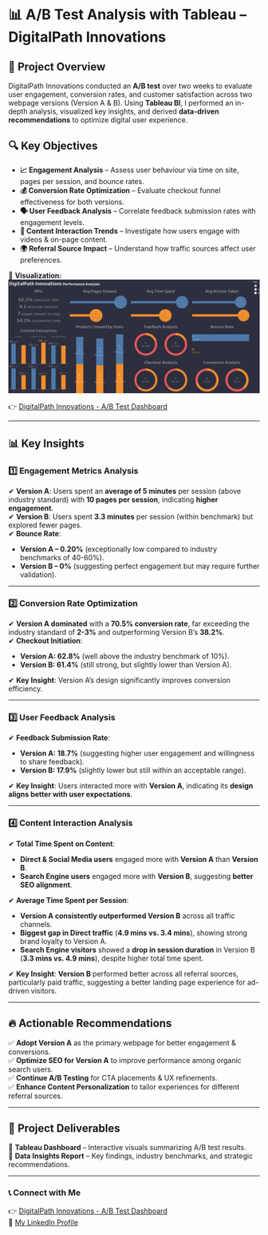 # 📊 A/B Test Analysis with Tableau – DigitalPath Innovations  

## 🚀 Project Overview  
DigitalPath Innovations conducted an **A/B test** over two weeks to evaluate user engagement, conversion rates, and customer satisfaction across two webpage versions (Version A & B). Using **Tableau BI**, I performed an in-depth analysis, visualized key insights, and derived **data-driven recommendations** to optimize digital user experience.  

## 🔍 Key Objectives  
- **📈 Engagement Analysis** – Assess user behaviour via time on site, pages per session, and bounce rates.  
- **💰 Conversion Rate Optimization** – Evaluate checkout funnel effectiveness for both versions.  
- **🗣️ User Feedback Analysis** – Correlate feedback submission rates with engagement levels.  
- **📑 Content Interaction Trends** – Investigate how users engage with videos & on-page content.  
- **🌍 Referral Source Impact** – Understand how traffic sources affect user preferences.  

📌 **Visualization:**  
![Dashboard Summary Screenshot](https://github.com/itsShinobi/DigitalPath_Innovations/blob/main/Screenshot%202025-03-03%20022425.png)  

👉 [DigitalPath Innovations - A/B Test Dashboard](https://public.tableau.com/views/DigitalInnovation_2/Dashboard1?:language=en-US&:sid=&:redirect=auth&:display_count=n&:origin=viz_share_link) 

---

## 📊 Key Insights  

### 1️⃣ Engagement Metrics Analysis  
✔ **Version A**: Users spent an **average of 5 minutes** per session (above industry standard) with **10 pages per session**, indicating **higher engagement**.  
✔ **Version B**: Users spent **3.3 minutes** per session (within benchmark) but explored fewer pages.  
✔ **Bounce Rate**:  
   - **Version A – 0.20%** (exceptionally low compared to industry benchmarks of 40-60%).  
   - **Version B – 0%** (suggesting perfect engagement but may require further validation).  



---

### 2️⃣ Conversion Rate Optimization  
✔ **Version A dominated** with a **70.5% conversion rate**, far exceeding the industry standard of **2-3%** and outperforming Version B’s **38.2%**.  
✔ **Checkout Initiation**:  
   - **Version A: 62.8%** (well above the industry benchmark of 10%).  
   - **Version B: 61.4%** (still strong, but slightly lower than Version A).  

✔ **Key Insight**: Version A’s design significantly improves conversion efficiency.  

---

### 3️⃣ User Feedback Analysis  
✔ **Feedback Submission Rate**:  
   - **Version A: 18.7%** (suggesting higher user engagement and willingness to share feedback).  
   - **Version B: 17.9%** (slightly lower but still within an acceptable range).  

✔ **Key Insight**: Users interacted more with **Version A**, indicating its **design aligns better with user expectations**.  

---

### 4️⃣ Content Interaction Analysis  
✔ **Total Time Spent on Content**:  
   - **Direct & Social Media users** engaged more with **Version A** than **Version B**.  
   - **Search Engine users** engaged more with **Version B**, suggesting **better SEO alignment**.  

✔ **Average Time Spent per Session**:  
   - **Version A consistently outperformed Version B** across all traffic channels.  
   - **Biggest gap in Direct traffic** (**4.9 mins vs. 3.4 mins**), showing strong brand loyalty to Version A.  
   - **Search Engine visitors** showed a **drop in session duration** in Version B (**3.3 mins vs. 4.9 mins**), despite higher total time spent.
  
  ✔ **Key Insight**: **Version B** performed better across all referral sources, particularly paid traffic, suggesting a better landing page experience for ad-driven visitors.  

---

## 🔥 Actionable Recommendations  
✅ **Adopt Version A** as the primary webpage for better engagement & conversions.  
✅ **Optimize SEO for Version A** to improve performance among organic search users.  
✅ **Continue A/B Testing** for CTA placements & UX refinements.  
✅ **Enhance Content Personalization** to tailor experiences for different referral sources.  

---

## 📂 Project Deliverables  
🔹 **Tableau Dashboard** – Interactive visuals summarizing A/B test results.  
🔹 **Data Insights Report** – Key findings, industry benchmarks, and strategic recommendations.   

---

### 📞 Connect with Me  
   👉 [DigitalPath Innovations - A/B Test Dashboard](https://public.tableau.com/views/DigitalInnovation_2/Dashboard1?:language=en-US&:sid=&:redirect=auth&:display_count=n&:origin=viz_share_link)  
   🔗 [My LinkedIn Profile](https://www.linkedin.com/in/tobiosinubi/)  
